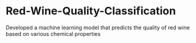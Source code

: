 # Red-Wine-Quality-Classification
Developed a machine learning model that predicts the quality of red wine based on various chemical properties
